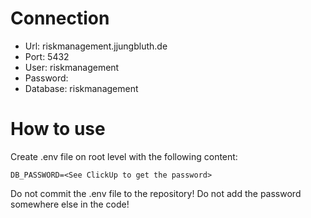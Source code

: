 # Connection
- Url: riskmanagement.jjungbluth.de
- Port: 5432
- User: riskmanagement
- Password: <See ClickUp>
- Database: riskmanagement

# How to use
Create .env file on root level with the following content:
```
DB_PASSWORD=<See ClickUp to get the password>
```
Do not commit the .env file to the repository!
Do not add the password somewhere else in the code!
